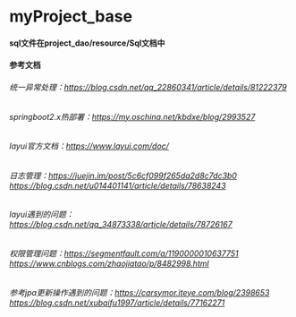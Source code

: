 # myProject_base
#### sql文件在project_dao/resource/Sql文档中
#### 参考文档  
###### 统一异常处理：https://blog.csdn.net/qq_22860341/article/details/81222379  
###### springboot2.x热部署：https://my.oschina.net/kbdxe/blog/2993527
###### layui官方文档：https://www.layui.com/doc/ 
###### 日志管理：https://juejin.im/post/5c6cf099f265da2d8c7dc3b0  https://blog.csdn.net/u014401141/article/details/78638243 
###### layui遇到的问题：https://blog.csdn.net/qq_34873338/article/details/78726167
###### 权限管理问题：https://segmentfault.com/a/1190000010637751 https://www.cnblogs.com/zhaojiatao/p/8482998.html
###### 参考jpa更新操作遇到的问题：https://carsymor.iteye.com/blog/2398653 https://blog.csdn.net/xubaifu1997/article/details/77162271
